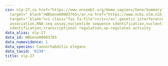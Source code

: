 ```yaml
---
csv: nlp-27,<a href="https://www.ensembl.org/Homo_sapiens/Gene/Summary?db=core;g=WBGene00003765"
  target="_blank">WBGene00003765</a>,<a href="https://www.ncbi.nlm.nih.gov/pubmed/27496166"
  target="_blank"><i class="fas fa-file"></i></a>",genetic interference,functional
  association,RNA-seq assay,nucleotide sequence identification,nucleotide sequence
  identification,transcriptional regulation,up-regulates activity
data_alias: nlp-27
data_id: WBGene00003765
data_numevidence: 1
data_species: Caenorhabditis elegans
data_taxid: '6239'
title: nlp-27
---
```

